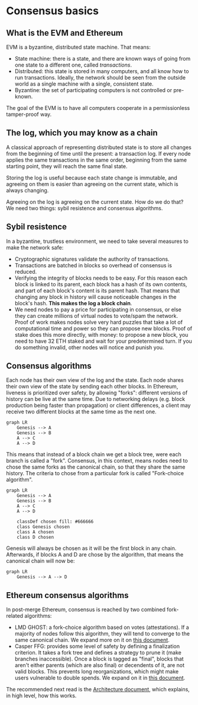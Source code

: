 # Consensus basics

## What is the EVM and Ethereum

EVM is a byzantine, distributed state machine. That means: 

- State machine: there is a state, and there are known ways of going from one state to a different one, called _transactions_.
- Distributed: this state is stored in many computers, and all know how to run transactions. Ideally, the network should be seen from the outside world as a single machine with a single, consistent state.
- Byzantine: the set of participating computers is not controlled or pre-known.

The goal of the EVM is to have all computers cooperate in a permissionless tamper-proof way.

## The log, which you may know as a chain

A classical approach of representing distributed state is to store all changes from the beginning of time until the present: a transaction log. If every node applies the same transactions in the same order, beginning from the same starting point, they will reach the same final state.

Storing the log is useful because each state change is immutable, and agreeing on them is easier than agreeing on the current state, which is always changing.

Agreeing on the log is agreeing on the current state. How do we do that? We need two things: sybil resistence and consensus algorithms.

## Sybil resistence

In a byzantine, trustless environment, we need to take several measures to make the network safe:

- Cryptographic signatures validate the authority of transactions.
- Transactions are batched in blocks so overhead of consensus is reduced.
- Verifying the integrity of blocks needs to be easy. For this reason each block is linked to its parent, each block has a hash of its own contents, and part of each block's content is its parent hash. That means that changing any block in history will cause noticeable changes in the block's hash. **This makes the log a block chain**.
- We need nodes to pay a price for participating in consensus, or else they can create millions of virtual nodes to vote/spam the network. Proof of work makes nodes solve very hard puzzles that take a lot of computational time and power so they can propose new blocks. Proof of stake does this more directly, with money: to propose a new block, you need to have 32 ETH staked and wait for your predetermined turn. If you do something invalid, other nodes will notice and punish you.

## Consensus algorithms

Each node has their own view of the log and the state. Each node shares their own view of the state by sending each other blocks. In Ethereum, liveness is prioritized over safety, by allowing "forks": different versions of history can be live at the same time. Due to networking delays (e.g. block production being faster than propagation) or client differences, a client may receive two different blocks at the same time as the next one.

```mermaid
graph LR
    Genesis --> A
    Genesis --> B
    A --> C
    A --> D
```

This means that instead of a block chain we get a block tree, were each branch is called a "fork". Consensus, in this context, means nodes need to chose the same forks as the canonical chain, so that they share the same history. The criteria to chose from a particular fork is called "Fork-choice algorithm".

```mermaid
graph LR
    Genesis --> A
    Genesis --> B
    A --> C
    A --> D

    classDef chosen fill: #666666
    class Genesis chosen
    class A chosen
    class D chosen
```

Genesis will always be chosen as it will be the first block in any chain. Afterwards, if blocks A and D are chose by the algorithm, that means the canonical chain will now be:

```mermaid
graph LR
    Genesis --> A --> D
```

## Ethereum consensus algorithms

In post-merge Ethereum, consensus is reached by two combined fork-related algorithms:

- LMD GHOST: a fork-choice algorithm based on votes (attestations). If a majority of nodes follow this algorithm, they will tend to converge to the same canonical chain. We expand more on it on [this document](fork_choice.md).
- Casper FFG: provides some level of safety by defining a finalization criterion. It takes a fork tree and defines a strategy to prune it (make branches inaccessible). Once a block is tagged as "final", blocks that aren't either parents (which are also final) or decendents of it, are not valid blocks. This prevents long reorganizations, which might make users vulnerable to double spends. We expand on it in [this document](finality.md).

The recommended next read is the [Architecture document](architecture.md), which explains, in high level, how this works.
